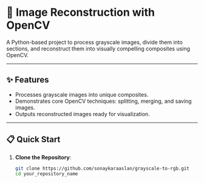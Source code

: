 # 🎨 Image Reconstruction with OpenCV

A Python-based project to process grayscale images, divide them into sections, and reconstruct them into visually compelling composites using OpenCV.

---

## ✨ Features
- Processes grayscale images into unique composites.
- Demonstrates core OpenCV techniques: splitting, merging, and saving images.
- Outputs reconstructed images ready for visualization.

---

## 📋 Quick Start

1. **Clone the Repository**:
   ```bash
   git clone https://github.com/sonaykaraaslan/grayscale-to-rgb.git
   cd your_repository_name
